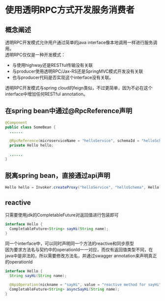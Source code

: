 # 使用透明RPC方式开发服务消费者

## 概念阐述

透明RPC开发模式允许用户通过简单的java interface像本地调用一样进行服务调用。  
透明RPC仅仅是一种开发模式：
* 与使用highway还是RESTful传输没有关联
* 与producer使用透明RPC/Jax-RS还是SpringMVC模式开发没有关联
* 也与producer代码是否实现这个interface没有关联。  
  
透明RPC开发模式与spring cloud的feign类似，不过更简单，因为不必在这个interface中增加任何RESTful annotation。

## 在spring bean中通过@RpcReference声明
```java
@Component
public class SomeBean {
  ......
  
  @RpcReference(microserviceName = "helloService", schemaId = "helloSchema")
  private Hello hello;
  
  ......
}
```
## 脱离spring bean，直接通过api声明
```java
Hello hello = Invoker.createProxy("helloService", "helloSchema", Hello.class);
```

## reactive
只需要使用jdk的CompletableFuture对返回值进行包装即可
```java
interface Hello {
  CompletableFuture<String> sayHi(String name);
}
```

同一个interface中，可以同时声明同一个方法的reactive和同步原型  
因为要求方法名与契约中的operationId一一对应，而仅有返回值类型不同，在java中是非法的，所以需要修改方法名，并通过swagger annotation来声明真正的operationId
```java
interface Hello {
  String sayHi(String name);
  
  @ApiOperation(nickname = "sayHi", value = "reactive method for sayHi")
  CompletableFuture<String> asyncSayHi(String name);
}
```
